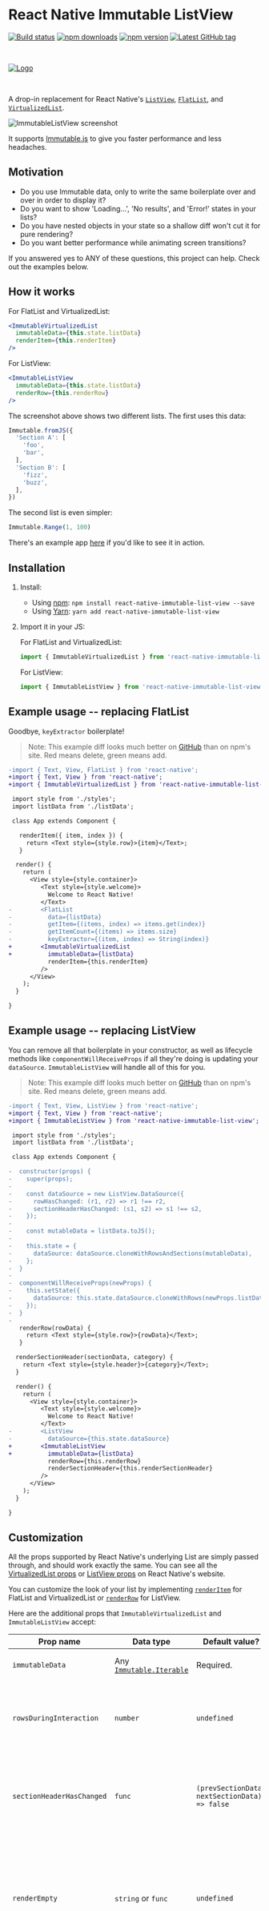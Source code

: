 # React Native Immutable ListView

[![Build status](https://travis-ci.org/cooperka/react-native-immutable-list-view.svg?branch=master)](https://travis-ci.org/cooperka/react-native-immutable-list-view)
[![npm downloads](https://img.shields.io/npm/dm/react-native-immutable-list-view.svg)](https://www.npmjs.com/package/react-native-immutable-list-view)
[![npm version](https://img.shields.io/npm/v/react-native-immutable-list-view.svg)](https://www.npmjs.com/package/react-native-immutable-list-view)
[![Latest GitHub tag](https://img.shields.io/github/tag/cooperka/react-native-immutable-list-view.svg)](https://github.com/cooperka/react-native-immutable-list-view)

<br>

[![Logo](images/cover.png)](#README)

<br>

A drop-in replacement for React Native's [`ListView`](https://facebook.github.io/react-native/docs/listview.html),
[`FlatList`](https://facebook.github.io/react-native/docs/flatlist.html),
and [`VirtualizedList`](https://facebook.github.io/react-native/docs/virtualizedlist.html).

![ImmutableListView screenshot](example/screenshots/listview-cropped.png "ImmutableListView screenshot")

It supports [Immutable.js](https://facebook.github.io/immutable-js/) to give you faster performance and less headaches.

## Motivation

- Do you use Immutable data, only to write the same boilerplate over and over in order to display it?
- Do you want to show 'Loading...', 'No results', and 'Error!' states in your lists?
- Do you have nested objects in your state so a shallow diff won't cut it for pure rendering?
- Do you want better performance while animating screen transitions?

If you answered yes to ANY of these questions, this project can help. Check out the examples below.

## How it works

For FlatList and VirtualizedList:

```jsx
<ImmutableVirtualizedList
  immutableData={this.state.listData}
  renderItem={this.renderItem}
/>
```

For ListView:

```jsx
<ImmutableListView
  immutableData={this.state.listData}
  renderRow={this.renderRow}
/>
```

The screenshot above shows two different lists. The first uses this data:

```js
Immutable.fromJS({
  'Section A': [
    'foo',
    'bar',
  ],
  'Section B': [
    'fizz',
    'buzz',
  ],
})
```

The second list is even simpler:

```js
Immutable.Range(1, 100)
```

There's an example app [here](https://github.com/cooperka/react-native-immutable-list-view/tree/master/example)
if you'd like to see it in action.

## Installation

1. Install:
    - Using [npm](https://www.npmjs.com/#getting-started): `npm install react-native-immutable-list-view --save`
    - Using [Yarn](https://yarnpkg.com/): `yarn add react-native-immutable-list-view`

2. Import it in your JS:

    For FlatList and VirtualizedList:

    ```js
    import { ImmutableVirtualizedList } from 'react-native-immutable-list-view';
    ```

    For ListView:

    ```js
    import { ImmutableListView } from 'react-native-immutable-list-view';
    ```

## Example usage -- replacing FlatList

Goodbye, `keyExtractor` boilerplate!

> Note: This example diff looks much better on [GitHub](https://github.com/cooperka/react-native-immutable-list-view#example-usage----replacing-flatlist) than on npm's site.
> Red means delete, green means add.

```diff
-import { Text, View, FlatList } from 'react-native';
+import { Text, View } from 'react-native';
+import { ImmutableVirtualizedList } from 'react-native-immutable-list-view';

 import style from './styles';
 import listData from './listData';

 class App extends Component {

   renderItem({ item, index }) {
     return <Text style={style.row}>{item}</Text>;
   }

  render() {
    return (
      <View style={style.container}>
         <Text style={style.welcome}>
           Welcome to React Native!
         </Text>
-        <FlatList
-          data={listData}
-          getItem={(items, index) => items.get(index)}
-          getItemCount={(items) => items.size}
-          keyExtractor={(item, index) => String(index)}
+        <ImmutableVirtualizedList
+          immutableData={listData}
           renderItem={this.renderItem}
         />
      </View>
    );
  }

}
```

## Example usage -- replacing ListView

You can remove all that boilerplate in your constructor, as well as lifecycle methods like
`componentWillReceiveProps` if all they're doing is updating your `dataSource`.
`ImmutableListView` will handle all of this for you.

> Note: This example diff looks much better on [GitHub](https://github.com/cooperka/react-native-immutable-list-view#example-usage----replacing-listview) than on npm's site.
> Red means delete, green means add.

```diff
-import { Text, View, ListView } from 'react-native';
+import { Text, View } from 'react-native';
+import { ImmutableListView } from 'react-native-immutable-list-view';

 import style from './styles';
 import listData from './listData';

 class App extends Component {

-  constructor(props) {
-    super(props);
-
-    const dataSource = new ListView.DataSource({
-      rowHasChanged: (r1, r2) => r1 !== r2,
-      sectionHeaderHasChanged: (s1, s2) => s1 !== s2,
-    });
-
-    const mutableData = listData.toJS();
-
-    this.state = {
-      dataSource: dataSource.cloneWithRowsAndSections(mutableData),
-    };
-  }
-
-  componentWillReceiveProps(newProps) {
-    this.setState({
-      dataSource: this.state.dataSource.cloneWithRows(newProps.listData),
-    });
-  }
-
   renderRow(rowData) {
     return <Text style={style.row}>{rowData}</Text>;
   }

  renderSectionHeader(sectionData, category) {
    return <Text style={style.header}>{category}</Text>;
  }

  render() {
    return (
      <View style={style.container}>
         <Text style={style.welcome}>
           Welcome to React Native!
         </Text>
-        <ListView
-          dataSource={this.state.dataSource}
+        <ImmutableListView
+          immutableData={listData}
           renderRow={this.renderRow}
           renderSectionHeader={this.renderSectionHeader}
         />
      </View>
    );
  }

}
```

## Customization

All the props supported by React Native's underlying List are simply passed through, and should work exactly the same.
You can see all the [VirtualizedList props](https://facebook.github.io/react-native/docs/virtualizedlist.html#props)
or [ListView props](https://facebook.github.io/react-native/docs/listview.html#props) on React Native's website.

You can customize the look of your list by implementing [`renderItem`](https://facebook.github.io/react-native/docs/flatlist.html#renderitem) for FlatList and VirtualizedList
or [`renderRow`](https://facebook.github.io/react-native/docs/listview.html#renderrow) for ListView.

Here are the additional props that `ImmutableVirtualizedList` and `ImmutableListView` accept:

| Prop name | Data type | Default value? | Description |
|-----------|-----------|----------------|-------------|
| `immutableData` | Any [`Immutable.Iterable`](https://facebook.github.io/immutable-js/docs/#/Iterable/isIterable) | Required. | The data to render. See below for some examples. |
| `rowsDuringInteraction` | `number` | `undefined` | How many rows of data to initially display while waiting for interactions to finish (e.g. Navigation animations). |
| `sectionHeaderHasChanged` | `func` | `(prevSectionData, nextSectionData) => false` | Only needed if your section header is dependent on your row data (uncommon; see [`ListViewDataSource`'s constructor](https://facebook.github.io/react-native/docs/listviewdatasource.html#constructor) for details). |
| `renderEmpty` | `string` or `func` | `undefined` | If your data is empty (e.g. `null`, `[]`, `{}`) and this prop is defined, then this will be rendered instead. Pull-refresh and scrolling functionality will be **lost**. Most of the time you should use `renderEmptyInList` instead. |
| `renderEmptyInList` | `string` or `func` | `'No data.'` | If your data is empty (e.g. `null`, `[]`, `{}`) and this prop is defined, then this will be rendered instead. Pull-refresh and scrolling functionality will be **kept**! See [below](#loading--empty--error-states) for more details. |

Also see [React Native's `FlatListExample`](https://github.com/facebook/react-native/blob/master/RNTester/js/FlatListExample.js)
for more inspiration.

## Methods

Methods such as `scrollToEnd` are passed through just like the props described above.
You can read about them [here](https://facebook.github.io/react-native/docs/listview.html#methods) for ListView
or [here](https://facebook.github.io/react-native/docs/virtualizedlist.html#methods) for FlatList and VirtualizedList.

The references to the raw `VirtualizedList` or `ListView` component are available via `getVirtualizedList()` or `getListView()`.
These references allow you to access any other methods on the underlying List that you might need.

## How to format your data

`ImmutableListView` accepts several [standard formats](https://facebook.github.io/react-native/releases/0.37/docs/listviewdatasource.html#constructor)
for list data. Here are some examples:

#### List

```js
[rowData1, rowData2, ...]
```

#### Map of Lists

```js
{
    section1: [
        rowData1,
        rowData2,
        ...
    ],
    ...
}
```

#### Map of Maps

```js
{
    section1: {
        rowId1: rowData1,
        rowId2: rowData2,
        ...
    },
    ...
}
```

To try it out yourself, you can use the [example app](https://github.com/cooperka/react-native-immutable-list-view/tree/master/example)!

Support is coming soon for section headers with `ImmutableVirtualizedList` too, similar to [`SectionList`](https://facebook.github.io/react-native/docs/sectionlist.html).
See [PR #34](https://github.com/cooperka/react-native-immutable-list-view/pull/34).

## Loading / Empty / Error states

The optional `renderEmptyInList` prop takes a string and renders an Immutable List displaying the text you specified.
By default, this text is simply `No data.`, but you can customize this based on your state. For example:

```jsx
render() {
  const emptyText = this.state.isLoading
    ? "Loading..."
    : this.state.errorMsg
      ? "Error!"
      : "No data.";

  return (
    <ImmutableVirtualizedList
      immutableData={this.state.listData}
      renderItem={this.renderItem}
      renderEmptyInList={emptyText}
    />
  );
}
```

The empty list will receive all the same props as your normal list, so things like pull-to-refresh will still work.
